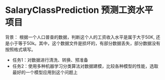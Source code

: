 # SalaryClassPrediction 预测工资水平项目
背景： 根据一个人口普查的数据，判断这个人的工资收入水平是属于大于50K, 还是小于等于50k。其中，这个数据文件是损坏的，有部分数据丢失，部分数据没有按照格式填写。
- 任务1：对数据进行清洗、转换、预准备
- 任务2：使用多种机器学习分类算法对数据建模，比较各种模型的性能，选取最好的一个模型应用到这个问题上


